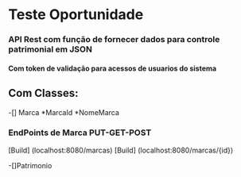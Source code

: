 # Teste Oportunidade

###   API Rest com função de fornecer dados para controle patrimonial em JSON
####  Com token de validação para acessos de usuarios do sistema
##     Com Classes:
-[] Marca
*MarcaId
*NomeMarca

### EndPoints de Marca PUT-GET-POST
[Build] (localhost:8080/marcas)
[Build] (localhost:8080/marcas/{id})

-[]Patrimonio
